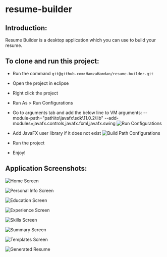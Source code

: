 # resume-builder

## Introduction:
Resume Builder is a desktop application which you can use to build your resume.

## To clone and run this project:
* Run the command `git@github.com:HamzaHamdan/resume-builder.git`
* Open the project in eclipse
* Right click the project
* Run As > Run Configurations
* Go to arguments tab and add the below line to VM arguments: --module-path="path\to\javafx\sdk\11.0.2\lib" --add-modules=javafx.controls,javafx.fxml,javafx.swing ![Run Configurations](./readme-screenshots/run-configurations.png)


* Add JavaFX user library if it does not exist ![Build Path Configurations](./readme-screenshots/build-path-configurations.png)


* Run the project
* Enjoy!

## Application Screenshots:
![Home Screen](./readme-screenshots/home.png)

![Personal Info Screen](./readme-screenshots/personal-info.png)

![Education Screen](./readme-screenshots/education.PNG)

![Experience Screen](./readme-screenshots/experience.PNG)

![Skills Screen](./readme-screenshots/skills.PNG)

![Summary Screen](./readme-screenshots/summary.PNG)

![Templates Screen](./readme-screenshots/templates.PNG)

![Generated Resume](./readme-screenshots/resume-pdf.PNG)